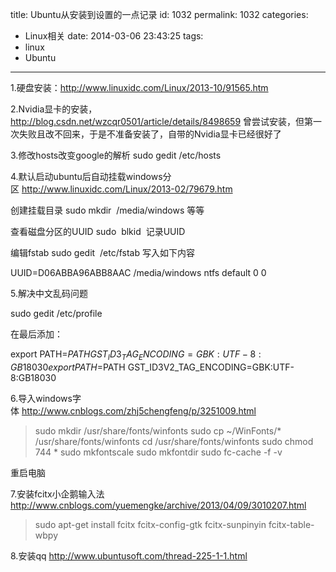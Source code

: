 title: Ubuntu从安装到设置的一点记录
id: 1032
permalink: 1032
categories:
  - Linux相关
date: 2014-03-06 23:43:25
tags:
  - linux
  - Ubuntu
---

1.硬盘安装：http://www.linuxidc.com/Linux/2013-10/91565.htm

2.Nvidia显卡的安装，http://blog.csdn.net/wzcqr0501/article/details/8498659 曾尝试安装，但第一次失败且改不回来，于是不准备安装了，自带的Nvidia显卡已经很好了

3.修改hosts改变google的解析 sudo gedit /etc/hosts

4.默认启动ubuntu后自动挂载windows分区 http://www.linuxidc.com/Linux/2013-02/79679.htm

创建挂载目录 sudo mkdir  /media/windows 等等

查看磁盘分区的UUID sudo  blkid  记录UUID

编辑fstab sudo gedit  /etc/fstab 写入如下内容

UUID=D06ABBA96ABB8AAC /media/windows ntfs default 0 0

5.解决中文乱码问题

sudo gedit /etc/profile
<!-- more -->
在最后添加：

export PATH=$PATH GST_ID3_TAG_ENCODING=GBK:UTF-8:GB18030
export PATH=$PATH GST_ID3V2_TAG_ENCODING=GBK:UTF-8:GB18030

6.导入windows字体 http://www.cnblogs.com/zhj5chengfeng/p/3251009.html

> sudo mkdir /usr/share/fonts/winfonts
sudo cp ~/WinFonts/* /usr/share/fonts/winfonts
cd /usr/share/fonts/winfonts
sudo chmod 744 *
sudo mkfontscale
sudo mkfontdir
sudo fc-cache -f -v

重启电脑

7.安装fcitx小企鹅输入法 http://www.cnblogs.com/yuemengke/archive/2013/04/09/3010207.html
> sudo apt-get install fcitx fcitx-config-gtk fcitx-sunpinyin fcitx-table-wbpy

8.安装qq http://www.ubuntusoft.com/thread-225-1-1.html

